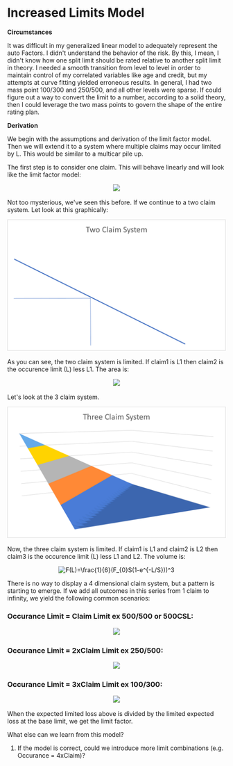 # Increased Limits Model

__Circumstances__

It was difficult in my generalized linear model to adequately represent the auto Factors.  I didn't understand the behavior of the risk.  By this, I mean, I didn't know how one split limit should be rated relative to another split limit in theory.  I needed a smooth transition from level to level in order to maintain control of my correlated variables like age and credit, but my attempts at curve fitting yielded erroneous results.  In general, I had two mass point 100/300 and 250/500, and all other levels were sparse.  If could figure out a way to convert the limit to a number, according to a solid theory, then I could leverage the two mass points to govern the shape of the entire rating plan.  

__Derivation__

We begin with the assumptions and derivation of the limit factor model.  Then we will extend it to a system where multiple claims may occur limited by L.  This would be similar to a multicar pile up.  

The first step is to consider one claim.  This will behave linearly and will look like the limit factor model:
<div align="center"><img src="https://latex.codecogs.com/gif.latex?F(L)=F_{0}S(1-e^{-L/S})" /></div>

Not too mysterious, we've seen this before.  If we continue to a two claim system.  Let look at this graphically:

![Two Claim System](images/two_claim_system.png)

As you can see, the two claim system is limited.  If claim1 is L1 then claim2 is the occurence limit (L) less L1.  The area is:

<div align="center"><img src="https://latex.codecogs.com/gif.latex?F(L)=\frac{1}{2}(F_{0}S(1-e^{-L/S}))^2" /></div>

Let's look at the 3 claim system.  

![Three Claim System](images/three_claim_system.png)

Now, the three claim system is limited.  If claim1 is L1 and claim2 is L2 then claim3 is the occurence limit (L) less L1 and L2.  The volume is:

<div align="center"><img src="https://latex.codecogs.com/gif.latex?F(L)=\frac{1}{6}(F_{0}S(1-e^{-L/S}))^3" title="F(L)=\frac{1}{6}(F_{0}S(1-e^{-L/S}))^3" /></div>

There is no way to display a 4 dimensional claim system, but a pattern is starting to emerge.  If we add all outcomes in this series from 1 claim to infinity, we yield the following common scenarios:

### Occurance Limit = Claim Limit ex 500/500 or 500CSL:
<div align="center"><img src="https://latex.codecogs.com/png.image?F(L)=e^{F_{0}S(1-e^{(\frac{-L}{S})})}-1"/></div>

### Occurance Limit = 2xClaim Limit ex 250/500:
<div align="center"><img src="https://latex.codecogs.com/png.image?F(L)=(e^{F_{0}S(1-e^{(\frac{-2L}{S})})}-1)-(e^{(\frac{-L}{S})}-e^{(\frac{-2L}{S})})*(e^{F_{0}S(e^{(\frac{-L}{S})}-e^{(\frac{-2L}{S})})})"/></div>

### Occurance Limit = 3xClaim Limit ex 100/300:
<div align="center"><img src="https://latex.codecogs.com/gif.latex?\tiny&space;F(L)=(e^{F_{0}S(1-e^{(\frac{-3L}{S})})}-1)-(e^{(\frac{-L}{S})}-e^{(\frac{-3L}{S})})*(e^{F_{0}S(e^{(\frac{-L}{S})}-e^{(\frac{-3L}{S})})})&plus;\frac{1}{2}((e^{(\frac{-L}{S})}-e^{(\frac{-2L}{S})})^2)*(e^{F_{0}S(e^{({-L}{S})}-e^{({-2L}{S})})})" /></div>

When the expected limited loss above is divided by the limited expected loss at the base limit, we get the limit factor.  

What else can we learn from this model?  
1. If the model is correct, could we introduce more limit combinations (e.g. Occurance = 4xClaim)?
